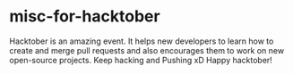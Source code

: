 # misc-for-hacktober
Hacktober is an amazing event. It helps new developers to learn how to create and merge pull requests and also encourages them to work on new open-source projects. Keep hacking and Pushing xD 
Happy hacktober!
